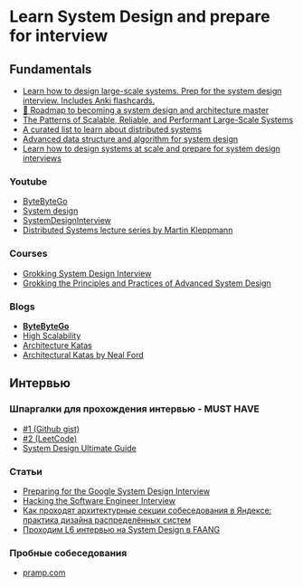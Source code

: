 # Learn System Design and prepare for interview
## Fundamentals
- [Learn how to design large-scale systems. Prep for the system design interview. Includes Anki flashcards.
](https://github.com/donnemartin/system-design-primer)
- [🥇 Roadmap to becoming a system design and architecture master](https://github.com/mohsenshafiei/system-design-master-plan)
- [The Patterns of Scalable, Reliable, and Performant Large-Scale Systems](https://github.com/binhnguyennus/awesome-scalability)
- [A curated list to learn about distributed systems](https://github.com/theanalyst/awesome-distributed-systems)
- [Advanced data structure and algorithm for system design](https://github.com/resumejob/system-design-algorithms)
- [Learn how to design systems at scale and prepare for system design interviews](https://github.com/karanpratapsingh/system-design)

### Youtube
- [ByteByteGo](https://www.youtube.com/channel/UCZgt6AzoyjslHTC9dz0UoTw)
- [System design](https://www.youtube.com/playlist?list=PLMCXHnjXnTnvo6alSjVkgxV-VH6EPyvoX)
- [SystemDesignInterview](https://www.youtube.com/c/SystemDesignInterview)
- [Distributed Systems lecture series by Martin Kleppmann](https://www.youtube.com/playlist?list=PLeKd45zvjcDFUEv_ohr_HdUFe97RItdiB)
### Courses
- [Grokking System Design Interview](https://www.educative.io/courses/grokking-the-system-design-interview)
- [Grokking the Principles and Practices of Advanced System Design](https://www.educative.io/courses/grokking-the-principles-and-practices-of-advanced-system-design)
### Blogs
- **[ByteByteGo](https://blog.bytebytego.com/archive)**
- [High Scalability](http://highscalability.com/)
- [Architecture Katas](https://www.architecturalkatas.com/)
- [Architectural Katas by Neal Ford](https://nealford.com/katas/)
## Интервью
### Шпаргалки для прохождения интервью - MUST HAVE
- [#1 (Github gist)](https://gist.github.com/vasanthk/485d1c25737e8e72759f)
- [#2 (LeetCode)](https://leetcode.com/discuss/career/229177/My-System-Design-Template)
- [System Design Ultimate Guide](system-design-guide.jpeg)
### Статьи 
- [Preparing for the Google System Design Interview](https://github.com/jguamie/system-design)
- [Hacking the Software Engineer Interview](https://tianpan.co/hacking-the-software-engineer-interview)
- [Как проходят архитектурные секции собеседования в Яндексе: практика дизайна распределённых систем](https://habr.com/ru/company/yandex/blog/564132/)
- [Проходим L6 интервью на System Design в FAANG](https://habr.com/ru/post/655663/)
### Пробные собеседования
- [pramp.com](https://www.pramp.com/#/)
